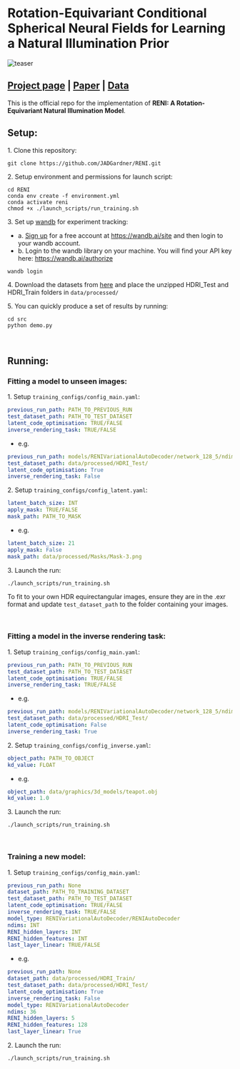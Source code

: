 # Rotation-Equivariant Conditional Spherical Neural Fields for Learning a Natural Illumination Prior
![teaser](imgs/teaser.gif)
## [Project page](https://jadgardner.github.io/RENI.html) |  [Paper](https://arxiv.org/abs/2206.03858) | [Data](https://drive.google.com/drive/folders/1pMx2oolATFSRIZ2iRc9x2cNrqZQDB1En?usp=sharing)
This is the official repo for the implementation of **RENI: A Rotation-Equivariant Natural Illumination Model**.

## Setup:
1\. Clone this repository:
```shell
git clone https://github.com/JADGardner/RENI.git
```
2\. Setup environment and permissions for launch script:
```shell
cd RENI
conda env create -f environment.yml
conda activate reni
chmod +x ./launch_scripts/run_training.sh 
```
3\. Set up [wandb](https://docs.wandb.ai/quickstart) for experiment tracking: 
* a. [Sign up](https://wandb.ai/site) for a free account at https://wandb.ai/site and then login to your wandb account.
* b. Login to the wandb library on your machine. You will find your API key here: https://wandb.ai/authorize
```shell
wandb login
```
4\. Download the datasets from [here](https://drive.google.com/drive/folders/1pMx2oolATFSRIZ2iRc9x2cNrqZQDB1En?usp=sharing) and place the unzipped HDRI_Test and HDRI_Train folders in `data/processed/`

5\. You can quickly produce a set of results by running:
```shell
cd src
python demo.py
```
<br/>

## Running:
### Fitting a model to unseen images:
1\. Setup `training_configs/config_main.yaml`:
```yaml
previous_run_path: PATH_TO_PREVIOUS_RUN
test_dataset_path: PATH_TO_TEST_DATASET
latent_code_optimisation: TRUE/FALSE
inverse_rendering_task: TRUE/FALSE
```
* e.g.
```yaml
previous_run_path: models/RENIVariationalAutoDecoder/network_128_5/ndims_36/
test_dataset_path: data/processed/HDRI_Test/
latent_code_optimisation: True
inverse_rendering_task: False
```
2\. Setup `training_configs/config_latent.yaml`:
```yaml
latent_batch_size: INT
apply_mask: TRUE/FALSE
mask_path: PATH_TO_MASK
```
* e.g.
```yaml
latent_batch_size: 21
apply_mask: False
mask_path: data/processed/Masks/Mask-3.png
```
3\. Launch the run:
```shell
./launch_scripts/run_training.sh
```
To fit to your own HDR equirectangular images, ensure they are in the .exr format and update `test_dataset_path` to the folder containing your images.

<br/>

### Fitting a model in the inverse rendering task:
1\. Setup `training_configs/config_main.yaml`:
```yaml
previous_run_path: PATH_TO_PREVIOUS_RUN
test_dataset_path: PATH_TO_TEST_DATASET
latent_code_optimisation: TRUE/FALSE
inverse_rendering_task: TRUE/FALSE
```
* e.g.
```yaml
previous_run_path: models/RENIVariationalAutoDecoder/network_128_5/ndims_36/
test_dataset_path: data/processed/HDRI_Test/
latent_code_optimisation: False
inverse_rendering_task: True
```
2\. Setup `training_configs/config_inverse.yaml`:
```yaml
object_path: PATH_TO_OBJECT
kd_value: FLOAT
```
* e.g.
```yaml
object_path: data/graphics/3d_models/teapot.obj
kd_value: 1.0
```
3\. Launch the run:
```shell
./launch_scripts/run_training.sh
```
<br/>

### Training a new model:
1\. Setup `training_configs/config_main.yaml`:
```yaml
previous_run_path: None
dataset_path: PATH_TO_TRAINING_DATASET
test_dataset_path: PATH_TO_TEST_DATASET
latent_code_optimisation: TRUE/FALSE
inverse_rendering_task: TRUE/FALSE
model_type: RENIVariationalAutoDecoder/RENIAutoDecoder
ndims: INT
RENI_hidden_layers: INT
RENI_hidden_features: INT
last_layer_linear: TRUE/FALSE
```
* e.g.
```yaml
previous_run_path: None
dataset_path: data/processed/HDRI_Train/
test_dataset_path: data/processed/HDRI_Test/
latent_code_optimisation: True
inverse_rendering_task: False
model_type: RENIVariationalAutoDecoder
ndims: 36
RENI_hidden_layers: 5
RENI_hidden_features: 128
last_layer_linear: True
```
2\. Launch the run:
```shell
./launch_scripts/run_training.sh
```